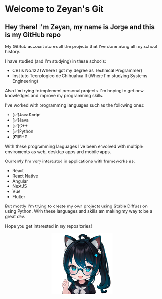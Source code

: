 # Welcome to Zeyan's Git

## Hey there! I'm Zeyan, my name is Jorge and this is my GitHub repo

My GitHub account stores all the projects that I've done along all my school history.

I have studied (and I'm studying) in these schools:

* CBTis No.122 (Where I got my degree as Technical Programmer)
* Instituto Tecnologico de Chihuahua II (Where I'm studying Systems Engineering) 

Also I'm trying to implement personal projects.
I'm hoping to get new knowledges and improve my programming skills.

I've worked with programming languages such as the following ones:

* [✅]JavaScript
* [✅]Java
* [✅]C++
* [✅]Python
* [❎]PHP

With these programming languages I've been envolved
with multiple enviroments as web, desktop apps and mobile apps.

Currently I'm very interested in applications
with frameworks as:

* React
* React Native
* Angular
* NextJS
* Vue
* Flutter

But mostly I'm trying to create my own projects
using Stable Diffussion using Python. With these languages and skills am making my way to be a great dev.

Hope you get interested in my repositories!

<p align="center"><img src="./ZeyanApproves.png" width="200"/></p>


<!---
DarkZeyan/DarkZeyan is a ✨ special ✨ repository because its `README.md` (this file) appears on your GitHub profile.
You can click the Preview link to take a look at your changes.
--->
